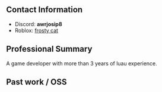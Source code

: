 ## Contact Information
- Discord: **awrjosip8**
- Roblox: [frosty cat](https://www.roblox.com/users/68904454/profile)


## Professional Summary
A game developer with more than 3 years of luau experience.


## Past work / OSS
